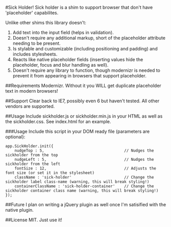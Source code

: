 #Sick Holder!
Sick holder is a shim to support browser that don't have 'placeholder' capabilites. 

Unlike other shims this library doesn't:

1. Add text into the input field (helps in validation).
2. Doesn't require any additional markup, short of the placeholder attribute needing to be present.
3. Is stylable and customizable (including positioning and padding) and includes stylesheets.
4. Reacts like native placeholder fields (inserting values hide the placeholder, focus and blur handling as well).
5. Doesn't require any library to function, though modernizr is needed to prevent it from appearing in browsers that support placeholder.

##Requirements
Modernizr. Without it you WILL get duplicate placeholder text in modern browsers!

##Support
Clear back to IE7, possibly even 6 but haven't tested. All other vendors are supported.

##Usage
Include sickholder.js or sickholder.min.js in your HTML as well as the sickholder.css. See index.html for an example.

###Usage
Include this script in your DOM ready file (parameters are optional):

    app.SickHolder.init({
        nudgeTop : 5,                                   // Nudges the sickholder from the top
        nudgeLeft : 5,                                  // Nudges the sickholder from the left
        fontSize : 12,                                  // Adjusts the font size (or set it in the stylesheet)
        className : 'sick-holder'                       // Change the sickholder label class-name (warning, this will break styling!)
        containerClassName : 'sick-holder-container'    // Change the sickholder container class name (warning, this will break styling!)
    });

##Future
I plan on writing a jQuery plugin as well once I'm satisified with the native plugin.

##License
MIT. Just use it!